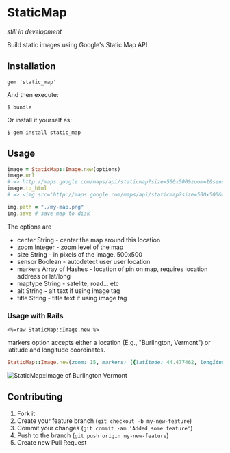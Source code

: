 # StaticMap

_still in development_

Build static images using Google's Static Map API

## Installation

    gem 'static_map'

And then execute:

    $ bundle

Or install it yourself as:

    $ gem install static_map

## Usage

```ruby
image = StaticMap::Image.new(options)
image.url
# => http://maps.google.com/maps/api/staticmap?size=500x500&zoom=1&sensor=true
image.to_html
# => <img src='http://maps.google.com/maps/api/staticmap?size=500x500&zoom=1&sensor=true' title='' alt=''/>

img.path = "./my-map.png"
img.save # save map to disk

```

The options are

* center String   - center the map around this location
* zoom Integer    - zoom level of the map
* size String     - in pixels of the image. 500x500
* sensor Boolean  - autodetect user user location
* markers Array of Hashes    - location of pin on map, requires location address or lat/long
* maptype String  - satelite, road... etc
* alt String      - alt text if using image tag
* title String    - title text if using image tag

### Usage with Rails

```erb
<%=raw StaticMap::Image.new %>
```

markers option accepts either a location (E.g., "Burlington, Vermont") or latitude and longitude coordinates.

```ruby
StaticMap::Image.new(zoom: 15, markers: [{latitude: 44.477462, longitude: -73.212032, color: "green", label: "A" }, { latitude: 44.477171, longitude: -73.222032, color: "blue", label: "B" }])
```

![StaticMap::Image of Burlington Vermont](http://maps.google.com/maps/api/staticmap?size=900x900&zoom=1&sensor=true&markers=color:green|label:A|Burlington,%20Vermont)

## Contributing

1. Fork it
2. Create your feature branch (`git checkout -b my-new-feature`)
3. Commit your changes (`git commit -am 'Added some feature'`)
4. Push to the branch (`git push origin my-new-feature`)
5. Create new Pull Request

